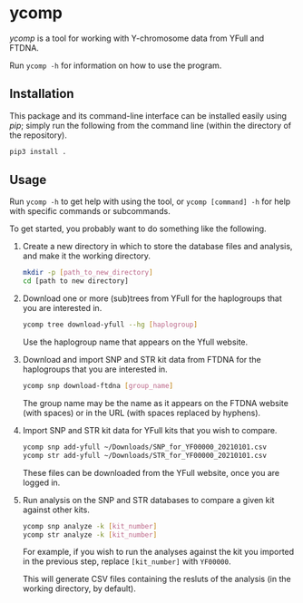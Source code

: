 ycomp
=====

*ycomp* is a tool for working with Y-chromosome data from YFull and FTDNA.

Run `ycomp -h` for information on how to use the program.

Installation
------------

This package and its command-line interface can be installed easily using *pip*; simply run the following from the command line (within the directory of the repository).

```sh
pip3 install .
```

Usage
-----

Run `ycomp -h` to get help with using the tool, or `ycomp [command] -h` for help with specific commands or subcommands.

To get started, you probably want to do something like the following.

1.	Create a new directory in which to store the database files and analysis, and make it the working directory.

	```sh
	mkdir -p [path_to_new_directory]
	cd [path to new directory]
	```

2.	Download one or more (sub)trees from YFull for the haplogroups that you are interested in.

	```sh
	ycomp tree download-yfull --hg [haplogroup]
	```

	Use the haplogroup name that appears on the Yfull website.

3.	Download and import SNP and STR kit data from FTDNA for the haplogroups that you are interested in.
	
	```sh
	ycomp snp download-ftdna [group_name]
	```

	The group name may be the name as it appears on the FTDNA website (with spaces) or in the URL (with spaces replaced by hyphens).

4.	Import SNP and STR kit data for YFull kits that you wish to compare.

	```sh
	ycomp snp add-yfull ~/Downloads/SNP_for_YF00000_20210101.csv
	ycomp str add-yfull ~/Downloads/STR_for_YF00000_20210101.csv
	```

	These files can be downloaded from the YFull website, once you are logged in.

5.	Run analysis on the SNP and STR databases to compare a given kit against other kits.
	
	```sh
	ycomp snp analyze -k [kit_number]
	ycomp str analyze -k [kit_number]
	```

	For example, if you wish to run the analyses against the kit you imported in the previous step, replace `[kit_number]` with `YF00000`.

	This will generate CSV files containing the resluts of the analysis (in the working directory, by default).
